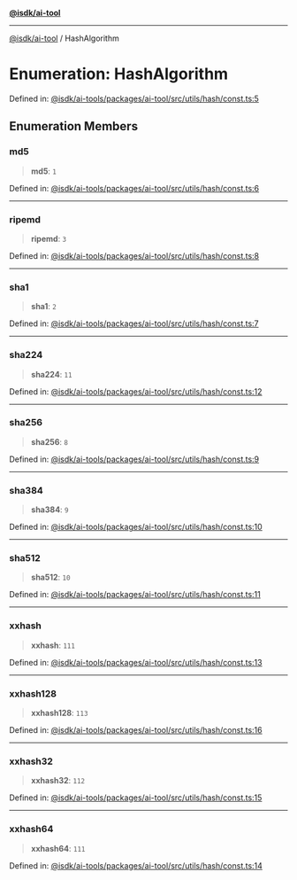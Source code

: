 [**@isdk/ai-tool**](../README.md)

***

[@isdk/ai-tool](../globals.md) / HashAlgorithm

# Enumeration: HashAlgorithm

Defined in: [@isdk/ai-tools/packages/ai-tool/src/utils/hash/const.ts:5](https://github.com/isdk/ai-tool.js/blob/4ebf370aaec9c78535cb40ffc19656d7bddcb145/src/utils/hash/const.ts#L5)

## Enumeration Members

### md5

> **md5**: `1`

Defined in: [@isdk/ai-tools/packages/ai-tool/src/utils/hash/const.ts:6](https://github.com/isdk/ai-tool.js/blob/4ebf370aaec9c78535cb40ffc19656d7bddcb145/src/utils/hash/const.ts#L6)

***

### ripemd

> **ripemd**: `3`

Defined in: [@isdk/ai-tools/packages/ai-tool/src/utils/hash/const.ts:8](https://github.com/isdk/ai-tool.js/blob/4ebf370aaec9c78535cb40ffc19656d7bddcb145/src/utils/hash/const.ts#L8)

***

### sha1

> **sha1**: `2`

Defined in: [@isdk/ai-tools/packages/ai-tool/src/utils/hash/const.ts:7](https://github.com/isdk/ai-tool.js/blob/4ebf370aaec9c78535cb40ffc19656d7bddcb145/src/utils/hash/const.ts#L7)

***

### sha224

> **sha224**: `11`

Defined in: [@isdk/ai-tools/packages/ai-tool/src/utils/hash/const.ts:12](https://github.com/isdk/ai-tool.js/blob/4ebf370aaec9c78535cb40ffc19656d7bddcb145/src/utils/hash/const.ts#L12)

***

### sha256

> **sha256**: `8`

Defined in: [@isdk/ai-tools/packages/ai-tool/src/utils/hash/const.ts:9](https://github.com/isdk/ai-tool.js/blob/4ebf370aaec9c78535cb40ffc19656d7bddcb145/src/utils/hash/const.ts#L9)

***

### sha384

> **sha384**: `9`

Defined in: [@isdk/ai-tools/packages/ai-tool/src/utils/hash/const.ts:10](https://github.com/isdk/ai-tool.js/blob/4ebf370aaec9c78535cb40ffc19656d7bddcb145/src/utils/hash/const.ts#L10)

***

### sha512

> **sha512**: `10`

Defined in: [@isdk/ai-tools/packages/ai-tool/src/utils/hash/const.ts:11](https://github.com/isdk/ai-tool.js/blob/4ebf370aaec9c78535cb40ffc19656d7bddcb145/src/utils/hash/const.ts#L11)

***

### xxhash

> **xxhash**: `111`

Defined in: [@isdk/ai-tools/packages/ai-tool/src/utils/hash/const.ts:13](https://github.com/isdk/ai-tool.js/blob/4ebf370aaec9c78535cb40ffc19656d7bddcb145/src/utils/hash/const.ts#L13)

***

### xxhash128

> **xxhash128**: `113`

Defined in: [@isdk/ai-tools/packages/ai-tool/src/utils/hash/const.ts:16](https://github.com/isdk/ai-tool.js/blob/4ebf370aaec9c78535cb40ffc19656d7bddcb145/src/utils/hash/const.ts#L16)

***

### xxhash32

> **xxhash32**: `112`

Defined in: [@isdk/ai-tools/packages/ai-tool/src/utils/hash/const.ts:15](https://github.com/isdk/ai-tool.js/blob/4ebf370aaec9c78535cb40ffc19656d7bddcb145/src/utils/hash/const.ts#L15)

***

### xxhash64

> **xxhash64**: `111`

Defined in: [@isdk/ai-tools/packages/ai-tool/src/utils/hash/const.ts:14](https://github.com/isdk/ai-tool.js/blob/4ebf370aaec9c78535cb40ffc19656d7bddcb145/src/utils/hash/const.ts#L14)
